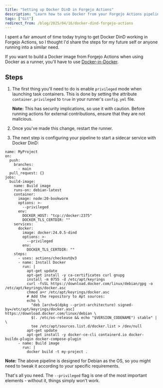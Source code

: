 ```yaml
---
title: "Setting up Docker DinD in Forgejo Actions"
description: "Learn how to use Docker from your Forgejo Actions pipeline."
tags: ["Git"]
redirect_from: /blog/2025/04/16/docker-dind-forgejo-actions
---
```


I spent a fair amount of time today trying to get Docker DinD working in Forgejo Actions, so I thought I'd share the steps for my future self or anyone running into a similar need.

If you want to build a Docker image from Forgejo Actions when using Docker as a runner, you'll have to use [Docker-in-Docker](https://www.docker.com/resources/docker-in-docker-containerized-ci-workflows-dockercon-2023/).

## Steps

1. The first thing you'll need to do is enable `privileged` mode when launching task containers. This is done by setting the attribute `container.privileged` to `true` in your runner's `config.yml` file.

   **Note:** This has security implications, so use it with caution. Before running actions for external contributions, ensure that they are not malicious.

2. Once you've made this change, restart the runner.

3. The next step is configuring your pipeline to start a sidecar service with Docker DinD:

```language-yaml
name: MyProject
on:
  push:
    branches:
      - main
  pull_request: {}
jobs:
  build-image:
    name: Build image
    runs-on: debian-latest
    container:
      image: node:20-bookworm
      options: >-
        --privileged
      env:
        DOCKER_HOST: "tcp://docker:2375"
        DOCKER_TLS_CERTDIR: ""
    services:
      docker:
        image: docker:24.0.5-dind
        options: >-
          --privileged
        env:
          DOCKER_TLS_CERTDIR: ""
    steps:
      - uses: actions/checkout@v3
      - name: Install Docker
        run: |
          apt-get update
          apt-get install -y ca-certificates curl gnupg
          install -m 0755 -d /etc/apt/keyrings
          curl -fsSL https://download.docker.com/linux/debian/gpg -o /etc/apt/keyrings/docker.asc
          chmod a+r /etc/apt/keyrings/docker.asc
          # Add the repository to Apt sources:
          echo \
            "deb [arch=$(dpkg --print-architecture) signed-by=/etc/apt/keyrings/docker.asc] https://download.docker.com/linux/debian \
            $(. /etc/os-release && echo "$VERSION_CODENAME") stable" | \
            tee /etc/apt/sources.list.d/docker.list > /dev/null
          apt-get update
          apt-get install -y docker-ce-cli containerd.io docker-buildx-plugin docker-compose-plugin
      - name: Build image
        run: |
          docker build -t my-project .
```

**Note:** The above pipeline is designed for Debian as the OS, so you might need to tweak it according to your specific requirements.

That's all you need. The `--privileged` flag is one of the most important elements - without it, things simply won't work.
